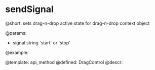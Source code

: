 sendSignal
=============


@short:
	sets drag-n-drop active state for drag-n-drop context object

@params:
- signal		string		'start' or 'stop'


@example:


@template:	api_method
@defined:	DragControl	
@descr:


